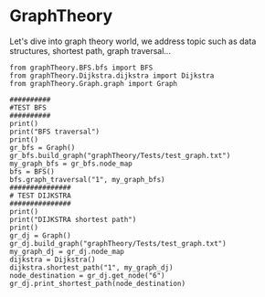 # GraphTheory
Let's dive into graph theory world, we address topic such as data structures, shortest path, graph traversal...

```
from graphTheory.BFS.bfs import BFS
from graphTheory.Dijkstra.dijkstra import Dijkstra
from graphTheory.Graph.graph import Graph

##########
#TEST BFS
##########
print()
print("BFS traversal")
print()
gr_bfs = Graph()
gr_bfs.build_graph("graphTheory/Tests/test_graph.txt")
my_graph_bfs = gr_bfs.node_map
bfs = BFS()
bfs.graph_traversal("1", my_graph_bfs)
###############
# TEST DIJKSTRA
###############
print()
print("DIJKSTRA shortest path")
print()
gr_dj = Graph()
gr_dj.build_graph("graphTheory/Tests/test_graph.txt")
my_graph_dj = gr_dj.node_map
dijkstra = Dijkstra()
dijkstra.shortest_path("1", my_graph_dj)
node_destination = gr_dj.get_node("6")
gr_dj.print_shortest_path(node_destination)
```
